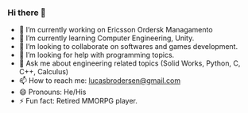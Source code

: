 ### Hi there 👋


- 🔭 I’m currently working on Ericsson Ordersk Managamento
- 🌱 I’m currently learning Computer Engineering, Unity.
- 👯 I’m looking to collaborate on softwares and games development.
- 🤔 I’m looking for help with programming topics.
- 💬 Ask me about engineering related topics (Solid Works, Python, C, C++, Calculus)
- 📫 How to reach me: lucasbrodersen@gmail.com
- 😄 Pronouns: He/His
- ⚡ Fun fact: Retired MMORPG player.

